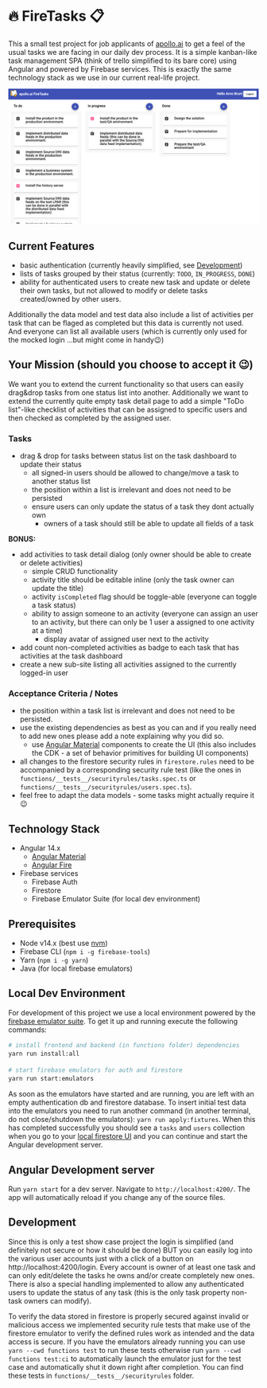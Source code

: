# 🔥 FireTasks 📋

This a small test project for job applicants of [apollo.ai](https://apollo.ai) to get a feel of the usual tasks we are facing in our daily dev process. It is a simple kanban-like task management SPA (think of trello simplified to its bare core) using Angular and powered by Firebase services. This is exactly the same technology stack as we use in our current real-life project.

![dashboard](doc/images/dashboard.png)

## Current Features

- basic authentication (currently heavily simplified, see [Development](#development))
- lists of tasks grouped by their status (currently: `TODO`, `IN_PROGRESS`, `DONE`)
- ability for authenticated users to create new task and update or delete their own tasks, but not allowed to modify or delete tasks created/owned by other users.

Additionally the data model and test data also include a list of activities per task that can be flaged as completed but this data is currently not used.
And everyone can list all available users (which is currently only used for the mocked login ...but might come in handy😉)

## Your Mission (should you choose to accept it 😉)

We want you to extend the current functionality so that users can easily drag&drop tasks from one status list into another.
Additionally we want to extend the currently quite empty task detail page to add a simple "ToDo list"-like checklist of activities that can be assigned to specific users and then checked as completed by the assigned user.

### Tasks

- drag & drop for tasks between status list on the task dashboard to update their status
  - all signed-in users should be allowed to change/move a task to another status list
  - the position within a list is irrelevant and does not need to be persisted
  - ensure users can only update the status of a task they dont actually own
    - owners of a task should still be able to update all fields of a task

**BONUS:**
- add activities to task detail dialog (only owner should be able to create or delete activities)
  - simple CRUD functionality
  - activity title should be editable inline (only the task owner can update the title)
  - activity `isCompleted` flag should be toggle-able (everyone can toggle a task status)
  - ability to assign someone to an activity (everyone can assign an user to an activity, but there can only be 1 user a assigned to one activity at a time)
    - display avatar of assigned user next to the activity
- add count non-completed activities as badge to each task that has activities at the task dashboard
- create a new sub-site listing all activities assigned to the currently logged-in user

### Acceptance Criteria / Notes

- the position within a task list is irrelevant and does not need to be persisted.
- use the existing dependencies as best as you can and if you really need to add new ones please add a note explaining why you did so.
  - use [Angular Material](https://material.angular.io/) components to create the UI (this also includes the CDK - a set of behavior primitives for building UI components)
- all changes to the firestore security rules in `firestore.rules` need to be accompanied by a corresponding security rule test (like the ones in `functions/__tests__/securityrules/tasks.spec.ts` or `functions/__tests__/securityrules/users.spec.ts`).
- feel free to adapt the data models - some tasks might actually require it 😉

## Technology Stack

- Angular 14.x
  - [Angular Material](https://material.angular.io/)
  - [Angular Fire](https://firebaseopensource.com/projects/angular/angularfire2/)
- Firebase services
  - Firebase Auth
  - Firestore
  - Firebase Emulator Suite (for local dev environment)

## Prerequisites

- Node v14.x (best use [nvm](https://github.com/nvm-sh/nvm))
- Firebase CLI (`npm i -g firebase-tools`)
- Yarn (`npm i -g yarn`)
- Java (for local firebase emulators)

## Local Dev Environment

For development of this project we use a local environment powered by the [firebase emulator suite](https://firebase.google.com/docs/emulator-suite). To get it up and running execute the following commands:

```bash 
# install frontend and backend (in functions folder) dependencies
yarn run install:all

# start firebase emulators for auth and firestore
yarn run start:emulators
```

As soon as the emulators have started and are running, you are left with an empty authentication db and firestore database. To insert initial test data into the emulators you need to run another command (in another terminal, do not close/shutdown the emulators): `yarn run apply:fixtures`. When this has completed successfully you should see a `tasks` and `users` collection when you go to your [local firestore UI](http://localhost:4100/firestore/) and you can continue and start the Angular development server.

## Angular Development server

Run `yarn start` for a dev server. Navigate to `http://localhost:4200/`. The app will automatically reload if you change any of the source files.

## Development

Since this is only a test show case project the login is simplified (and definitely not secure or how it should be done) BUT you can easily log into the various user accounts just with a click of a button on http://localhost:4200/login.
Every account is owner of at least one task and can only edit/delete the tasks he owns and/or create completely new ones. There is also a special handling implemented to allow any authenticated users to update the status of any task (this is the only task property non-task owners can modify).

To verify the data stored in firestore is properly secured against invalid or malicious access we implemented security rule tests that make use of the firestore emulator to verify the defined rules work as intended and the data access is secure.
If you have the emulators already running you can use `yarn --cwd functions test` to run these tests otherwise run `yarn --cwd functions test:ci` to automatically launch the emulator just for the test case and automatically shut it down right after completion.
You can find these tests in `functions/__tests__/securityrules` folder.

